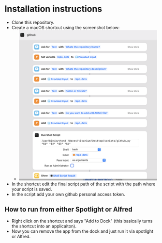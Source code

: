 # Installation instructions

- Clone this repository.
- Create a macOS shortcut using the screenshot below:
  - ![Shortcut](shortcut-snip.png)
- In the shortcut edit the final script path of the script with the path where your script is saved.
- In the script add your own github personal access token.
  
## How to run from either Spotlight or Alfred
- Right click on the shortcut and says "Add to Dock" (this basically turns the shortcut into an applicaiton).
- Now you can remove the app from the dock and just run it via spotlight or Alfred.
